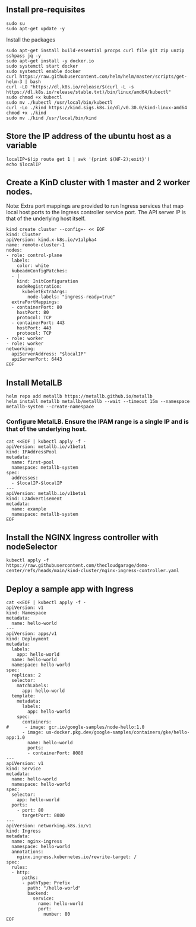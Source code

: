 ## Install pre-requisites
```
sudo su
sudo apt-get update -y
```
Install the packages
```
sudo apt-get install build-essential procps curl file git zip unzip sshpass jq -y
sudo apt-get install -y docker.io
sudo systemctl start docker
sudo systemctl enable docker
curl https://raw.githubusercontent.com/helm/helm/master/scripts/get-helm-3 | bash
curl -LO "https://dl.k8s.io/release/$(curl -L -s https://dl.k8s.io/release/stable.txt)/bin/linux/amd64/kubectl"
sudo chmod +x kubectl
sudo mv ./kubectl /usr/local/bin/kubectl
curl -Lo ./kind https://kind.sigs.k8s.io/dl/v0.30.0/kind-linux-amd64
chmod +x ./kind
sudo mv ./kind /usr/local/bin/kind
```
## Store the IP address of the ubuntu host as a variable
```
localIP=$(ip route get 1 | awk '{print $(NF-2);exit}')
echo $localIP
```
## Create a KinD cluster with 1 master and 2 worker nodes. 
Note: Extra port mappings are provided to run Ingress services that map local host ports to the Ingress controller service port. The API server IP is that of the underlying host itself.
```
kind create cluster --config=- << EOF
kind: Cluster
apiVersion: kind.x-k8s.io/v1alpha4
name: remote-cluster-1
nodes:
- role: control-plane
  labels:
    color: white
  kubeadmConfigPatches:
  - |
    kind: InitConfiguration
    nodeRegistration:
      kubeletExtraArgs:
        node-labels: "ingress-ready=true"
  extraPortMappings:
  - containerPort: 80
    hostPort: 80
    protocol: TCP
  - containerPort: 443
    hostPort: 443
    protocol: TCP
- role: worker
- role: worker
networking:
  apiServerAddress: "$localIP"
  apiServerPort: 6443
EOF
```
## Install MetalLB
```
helm repo add metallb https://metallb.github.io/metallb
helm install metallb metallb/metallb --wait --timeout 15m --namespace metallb-system --create-namespace
```
### Configure MetalLB. Ensure the IPAM range is a single IP and is that of the underlying host.
```
cat <<EOF | kubectl apply -f -
apiVersion: metallb.io/v1beta1
kind: IPAddressPool
metadata:
  name: first-pool
  namespace: metallb-system
spec:
  addresses:
  - $localIP-$localIP
---
apiVersion: metallb.io/v1beta1
kind: L2Advertisement
metadata:
  name: example
  namespace: metallb-system
EOF
```
## Install the NGINX Ingress controller with nodeSelector
```
kubectl apply -f https://raw.githubusercontent.com/thecloudgarage/demo-center/refs/heads/main/kind-cluster/nginx-ingress-controller.yaml
```
## Deploy a sample app with Ingress
```
cat <<EOF | kubectl apply -f -
apiVersion: v1
kind: Namespace
metadata:
  name: hello-world
---
apiVersion: apps/v1
kind: Deployment
metadata:
  labels:
    app: hello-world
  name: hello-world
  namespace: hello-world
spec:
  replicas: 2
  selector:
    matchLabels:
      app: hello-world
  template:
    metadata:
      labels:
        app: hello-world
    spec:
      containers:
#      - image: gcr.io/google-samples/node-hello:1.0
      - image: us-docker.pkg.dev/google-samples/containers/gke/hello-app:1.0
        name: hello-world
        ports:
        - containerPort: 8080
---
apiVersion: v1
kind: Service
metadata:
  name: hello-world
  namespace: hello-world
spec:
  selector:
    app: hello-world
  ports:
    - port: 80
      targetPort: 8080
---
apiVersion: networking.k8s.io/v1
kind: Ingress
metadata:
  name: nginx-ingress
  namespace: hello-world
  annotations:
    nginx.ingress.kubernetes.io/rewrite-target: /
spec:
  rules:
  - http:
      paths:
      - pathType: Prefix
        path: "/hello-world"
        backend:
          service:
            name: hello-world
            port:
              number: 80
EOF
```

